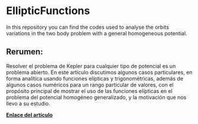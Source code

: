 # EllipticFunctions
In this repository you can find the codes used to analyse the orbits variations in the two body problem with a general homogeneous potential.

## Rerumen:
Resolver el problema de Kepler para cualquier tipo de potencial es un problema abierto. En este artı́culo discutimos algunos casos particulares, en forma analı́tica usando funciones elı́pticas y trigonométricas, además de algunos casos numéricos para un rango particular de valores, con el propósito principal de mostrar el uso de las funciones elípticas en el problema del potencial homogéneo generalizado, y la motivación que nos llevo a su estudio.

[**Enlace del artículo**](https://miscelaneamatematica.org/download/tbl_articulos.pdf2.ae8e62ac5310fa2f.363830352e706466.pdf)

